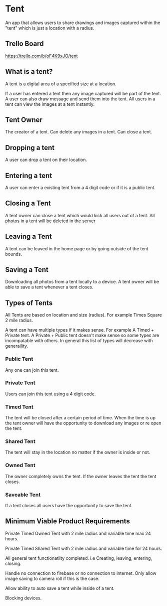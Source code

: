 # Tent
An app that allows users to share drawings and images captured within the "tent" which is just a location with a radius. 

## Trello Board

https://trello.com/b/oF4K9xJO/tent

## What is a tent? 

A tent is a digital area of a specified size at a location. 

If a user has entered a tent then any image captured will be part of the tent. A user can also draw message and send them into the tent. All users in a tent can view the images at a tent instantly. 

## Tent Owner 

The creator of a tent. 
Can delete any images in a tent. 
Can close a tent. 

## Dropping a tent

A user can drop a tent on their location.

## Entering a tent

A user can enter a existing tent from a 4 digit code or if it is a public tent. 

## Closing a Tent 

A tent owner can close a tent which would kick all users out of a tent. All photos in a tent will be deleted in the server

## Leaving a Tent

A tent can be leaved in the home page or by going outside of the tent bounds.

## Saving a Tent

Downloading all photos from a tent locally to a device. A tent owner will be able to save a tent whenever a tent closes. 

## Types of Tents

All Tents are based on location and size (radius). For example Times Square 2 mile radius. 

A tent can have multiple types if it makes sense. For example A Timed + Private tent. A Private + Public tent doesn't make sense so some types are incompatable with others. In general this list of types will decrease with generaility. 

### Public Tent 

Any one can join this tent. 

### Private Tent 

Users can join this tent using a 4 digit code. 


### Timed Tent 

The tent will be closed after a certain period of time. When the time is up the tent owner will have the opportunity to download any images or re open the tent. 

### Shared Tent 

The tent will stay in the location no matter if the owner is inside or not. 

### Owned Tent 

The owner completely owns the tent. If the owner leaves the tent the tent closes.

### Saveable Tent

If a tent closes all users have the opportunity to save the tent. 


## Minimum Viable Product Requirements

Private Timed Owned Tent with 2 mile radius and variable time max 24 hours. 

Private Timed Shared Tent with 2 mile radius and variable time for 24 hours.

All general tent functionatilty completed. i.e Creating, leaving, entering, closing. 

Handle no connection to firebase or no connection to internet. Only allow image saving to camera roll if this is the case. 

Allow ability to auto save a tent while inside of a tent. 

Blocking devices. 



